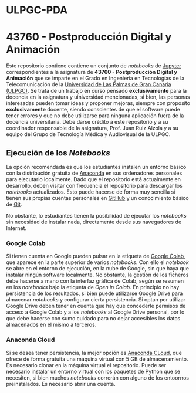 # ULPGC-PDA

# 43760 - Postproducción Digital y Animación

Este repositorio contiene contiene un conjunto de *notebooks* de [Jupyter](https://jupyter.org/) correspondientes a la asignatura de **43760 - Postproducción Digital y Animación** que se imparte en el Grado en Ingeniería en Tecnologías de la Telecomunicación de la [Universidad de Las Palmas de Gran Canaria (ULPGC)](https://www.ulpgc.es/). Se trata de un trabajo en curso pensado **exclusivamente** para la docencia en la asignatura y uiniversidad mencionadas, si bien, las personas interesadas pueden tomar ideas y proponer mejoras, siempre con propósito **exclusivamente** docente, siendo conscientes de que el software puede tener errores y que no debe utilizarse para ninguna aplicación fuera de la docencia universitaria. Debe darse crédito a este repositorio y a su coordinador responsable de la asignatura, Prof. Juan Ruiz Alzola y a su equipo del Grupo de Tecnología Médica y Audiovisual de la ULPGC.

## Ejecución de los *Notebooks*

La opción recomendada es que los estudiantes instalen un entorno básico con la distribución gratuita de [Anaconda](https://www.anaconda.com/) en sus ordenadores personales para ejecutarlo localmente. Dado que el repositorio está actualmente en desarrollo, deben visitar con frecuencia el repositorio para descargar los *notebooks* actualizados. Esto puede hacerse de forma muy sencilla si tienen sus propias cuentas personales en [GitHub](https://github.com/) y un conocimiento básico de [Git](https://git-scm.com/).

No obstante, lo estudiantes tienen la posibilidad de ejecutar los *notebooks* sin necesidad de instalar nada, directamente desde sus navegadores de Internet. 

### Google Colab

Si tienen cuenta en Google pueden pulsar en la etiqueta de [Google Colab](https://colab.research.google.com/), que aparece en la parte superior de varios *notebooks*. Con ello el *notebook* se abre en el entorno de ejecución, en la nube de Google, sin que haya que instalar ningún software localmente. No obstante, la gestión de los ficheros debe hacerse a mano con la interfaz gráfica de Colab, según se resumen en los *notebooks* bajo la etiqueta de *Open in Colab*. En principio no hay persistencia de los resultados, si bien puede utilizarse Google Drive para almacenar *notebooks* y configurar cierta persistencia. Si optan por utilizar Google Drive deben tener en cuenta que hay que concederle permisos de acceso a Google Colab y a los *notebooks* al Google Drive personal, por lo que debe hacerse con sumo cuidado para no dejar accesibles los datos almacenados en el mismo a terceros.


### Anaconda Cloud

Si se desea tener persistencia, la mejor opción es [Anaconda CLoud](https://anaconda.cloud/), que ofrece de forma gratuita una máquina virtual con 5 GB de almacenamiento. Es necesario clonar en la máquina virtual el repositorio. Puede ser necesario instalar un entorno virtual con los paquetes de Python que se necesiten, si bien muchos *notebooks* correrán con alguno de los entoornos preinstalados. Es necesario abrir una cuenta.
